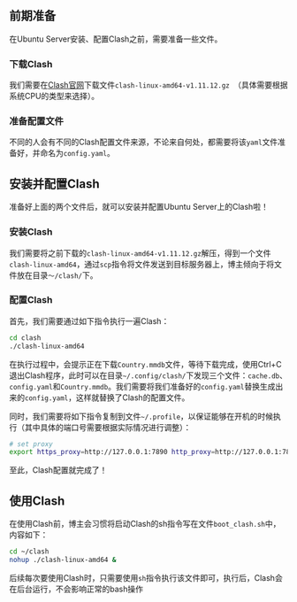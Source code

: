 ## 前期准备

在Ubuntu Server安装、配置Clash之前，需要准备一些文件。

### 下载Clash

我们需要在[Clash官网](https://github.com/Dreamacro/clash/releases/tag/v1.11.12)下载文件`clash-linux-amd64-v1.11.12.gz `（具体需要根据系统CPU的类型来选择）。

### 准备配置文件

不同的人会有不同的Clash配置文件来源，不论来自何处，都需要将该`yaml`文件准备好，并命名为`config.yaml`。

## 安装并配置Clash

准备好上面的两个文件后，就可以安装并配置Ubuntu Server上的Clash啦！

### 安装Clash

我们需要将之前下载的`clash-linux-amd64-v1.11.12.gz`解压，得到一个文件`clash-linux-amd64`，通过`scp`指令将文件发送到目标服务器上，博主倾向于将文件放在目录`～/clash/`下。

### 配置Clash

首先，我们需要通过如下指令执行一遍Clash：

```bash
cd clash
./clash-linux-amd64
```

在执行过程中，会提示正在下载`Country.mmdb`文件，等待下载完成，使用Ctrl+C退出Clash程序，此时可以在目录`~/.config/clash/`下发现三个文件：`cache.db`、`config.yaml`和`Country.mmdb`。我们需要将我们准备好的`config.yaml`替换生成出来的`config.yaml`，这样就替换了Clash的配置文件。

同时，我们需要将如下指令复制到文件`~/.profile`，以保证能够在开机的时候执行（其中具体的端口号需要根据实际情况进行调整）：

```bash
# set proxy
export https_proxy=http://127.0.0.1:7890 http_proxy=http://127.0.0.1:7890 all_proxy=socks5://127.0.0.1:7890
```

至此，Clash配置就完成了！

## 使用Clash

在使用Clash前，博主会习惯将启动Clash的sh指令写在文件`boot_clash.sh`中，内容如下：

```bash
cd ~/clash
nohup ./clash-linux-amd64 &
```

后续每次要使用Clash时，只需要使用`sh`指令执行该文件即可，执行后，Clash会在后台运行，不会影响正常的bash操作